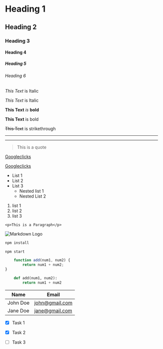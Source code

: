 <!-- HEADINGS -->
# Heading 1
## Heading 2
### Heading 3
#### Heading 4
##### Heading 5

###### Heading 6


<!-- Italics -->
*This Text* is Italic

_This Text_ is Italic

<!-- strong -->

**This Text** *is* **bold**

__This Text__ is bold

<!-- strikethrough -->

~~This Text~~ is strikethrough

<!-- Horizontal rule-->

---
___

<!-- Blockquotes-->
> This is a quote

<!-- Links-->
[Googleclicks](http://www.google.com)

[Googleclicks](http://www.google.com "Googleclicks")

<!--UL-->
* List 1
* List 2
* List 3
    * Nested list 1
    * Nested List 2

<!-- OL -->
1. list 1
1. list 2
1. list 3

<!-- Inline Codeblock-->
`<p>This is a Paragraph</p>`

<!-- image-->
![Markdown Logo](https://markdown-here.com/img/icon256.png)


<!-- Github Markdown-->

<!-- Code Blocks-->
```bash 
npm install

npm start
```

```javascript
    function add(num1, num2) {
        return num1 + num2;
}
```

```python
    def add(num1, num2):
        return num1 + num2
```

<!--Tables-->
| Name      | Email           |
| --------  | --------------- |
|John Doe   | john@gmail.com  |
|Jane Doe   | jane@gmail.com  |

<!-- Task Lists-->
* [x] Task 1
* [x] Task 2
* [ ] Task 3


